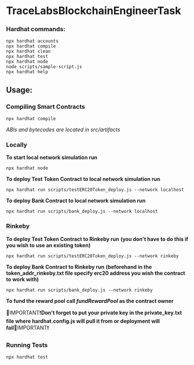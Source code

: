 # TraceLabsBlockchainEngineerTask

### Hardhat commands:

```shell
npx hardhat accounts
npx hardhat compile
npx hardhat clean
npx hardhat test
npx hardhat node
node scripts/sample-script.js
npx hardhat help
```

## Usage:

### Compiling Smart Contracts
```
npx hardhat compile
```
_ABIs and bytecodes are located in src/artifacts_

### Locally
**To start local network simulation run**
```
npx hardhat node
```
**To deploy Test Token Contract to local network simulation run**
```
npx hardhat run scripts/testERC20Token_deploy.js --network localhost
```
**To deploy Bank Contract to local network simulation run**
```
npx hardhat run scripts/bank_deploy.js --network localhost
```


### Rinkeby
**To deploy Test Token Contract to Rinkeby run**
**(you don't have to do this if you wish to use an existing token)**
```
npx hardhat run scripts/testERC20Token_deploy.js --network rinkeby
```
**To deploy Bank Contract to Rinkeby run**
**(beforehand in the token_addr_rinkeby.txt file specify erc20 address you wish the contract to work with)**
```
npx hardhat run scripts/bank_deploy.js --network rinkeby
```
**To fund the reward pool call _fundRewardPool_ as the contract owner**

🔴IMPORTANT❗**Don't forget to put your private key in the private_key.txt file where hardhat.config.js will pull it from or deployment will fail**🔴IMPORTANT❗

### Running Tests
```
npx hardhat test
```